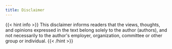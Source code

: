 ```yaml
---
title: Disclaimer
---
```


{{< hint info >}}
This disclaimer informs readers that the views, thoughts, and opinions expressed in the text belong solely to the author (authors), and not necessarily to the author's employer, organization, committee or other group or individual.
{{< /hint >}}